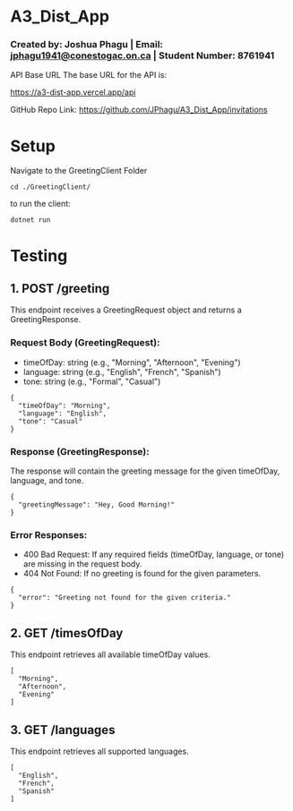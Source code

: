 # A3_Dist_App
### Created by:     Joshua Phagu | Email:          jphagu1941@conestogac.on.ca | Student Number: 8761941

API Base URL
The base URL for the API is:

https://a3-dist-app.vercel.app/api

GitHub Repo Link:
https://github.com/JPhagu/A3_Dist_App/invitations
# Setup
Navigate to the GreetingClient Folder
```
cd ./GreetingClient/
```
to run the client:
```
dotnet run
```
# Testing
## 1. POST /greeting
This endpoint receives a GreetingRequest object and returns a GreetingResponse.

### Request Body (GreetingRequest):
- timeOfDay: string (e.g., "Morning", "Afternoon", "Evening")
- language: string (e.g., "English", "French", "Spanish")
- tone: string (e.g., "Formal", "Casual")
```
{
  "timeOfDay": "Morning",
  "language": "English",
  "tone": "Casual"
}
```

### Response (GreetingResponse):
The response will contain the greeting message for the given timeOfDay, language, and tone.

```
{
  "greetingMessage": "Hey, Good Morning!"
}
```

### Error Responses:
- 400 Bad Request: If any required fields (timeOfDay, language, or tone) are missing in the request body.
- 404 Not Found: If no greeting is found for the given parameters.

```
{
  "error": "Greeting not found for the given criteria."
}
```

## 2. GET /timesOfDay
This endpoint retrieves all available timeOfDay values.
```
[
  "Morning",
  "Afternoon",
  "Evening"
]
```
## 3. GET /languages
This endpoint retrieves all supported languages.

```
[
  "English",
  "French",
  "Spanish"
]
```